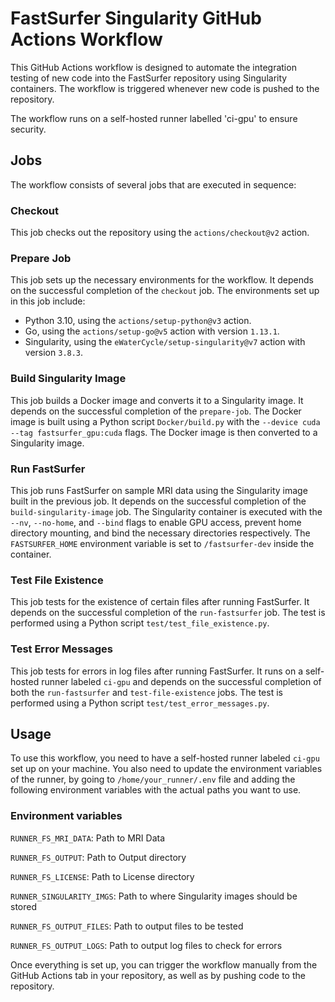 # FastSurfer Singularity GitHub Actions Workflow

This GitHub Actions workflow is designed to automate the integration testing of new code into the FastSurfer repository using Singularity containers. The workflow is triggered whenever new code is pushed to the repository.

The workflow runs on a self-hosted runner labelled 'ci-gpu' to ensure security.

## Jobs

The workflow consists of several jobs that are executed in sequence:

### Checkout

This job checks out the repository using the `actions/checkout@v2` action.

### Prepare Job

This job sets up the necessary environments for the workflow. It depends on the successful completion of the `checkout` job. The environments set up in this job include:

- Python 3.10, using the `actions/setup-python@v3` action.
- Go, using the `actions/setup-go@v5` action with version `1.13.1`.
- Singularity, using the `eWaterCycle/setup-singularity@v7` action with version `3.8.3`.

### Build Singularity Image

This job builds a Docker image and converts it to a Singularity image. It depends on the successful completion of the `prepare-job`. The Docker image is built using a Python script `Docker/build.py` with the `--device cuda --tag fastsurfer_gpu:cuda` flags. The Docker image is then converted to a Singularity image.

### Run FastSurfer

This job runs FastSurfer on sample MRI data using the Singularity image built in the previous job. It depends on the successful completion of the `build-singularity-image` job. The Singularity container is executed with the `--nv`, `--no-home`, and `--bind` flags to enable GPU access, prevent home directory mounting, and bind the necessary directories respectively. The `FASTSURFER_HOME` environment variable is set to `/fastsurfer-dev` inside the container.

### Test File Existence

This job tests for the existence of certain files after running FastSurfer. It depends on the successful completion of the `run-fastsurfer` job. The test is performed using a Python script `test/test_file_existence.py`.

### Test Error Messages

This job tests for errors in log files after running FastSurfer. It runs on a self-hosted runner labeled `ci-gpu` and depends on the successful completion of both the `run-fastsurfer` and `test-file-existence` jobs. The test is performed using a Python script `test/test_error_messages.py`.

## Usage

To use this workflow, you need to have a self-hosted runner labeled `ci-gpu` set up on your machine. You also need to update the environment variables of the runner, by going to `/home/your_runner/.env` file and adding the following environment variables with the actual paths you want to use.


### Environment variables
`RUNNER_FS_MRI_DATA`: Path to MRI Data

`RUNNER_FS_OUTPUT`: Path to Output directory

`RUNNER_FS_LICENSE`: Path to License directory

`RUNNER_SINGULARITY_IMGS`: Path to where Singularity images should be stored

`RUNNER_FS_OUTPUT_FILES`: Path to output files to be tested

`RUNNER_FS_OUTPUT_LOGS`: Path to output log files to check for errors


Once everything is set up, you can trigger the workflow manually from the GitHub Actions tab in your repository, as well as by pushing code to the repository.

